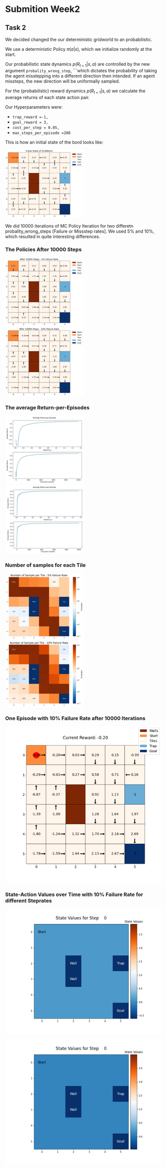 # Submition Week2

## Task 2


We decided changed the our deterministic gridworld to an probabilistic. 

We use a deterministic Policy $\pi(a|s)$, which we initialize randomly at the start.

Our probabilistic state dynamics $p(R_{t+1}|s,a)$ are controlled by the new argument ```probality_wrong_step```, ```which dictates the probability of taking the agent misstepping into a different direction then intended. If an agent missteps, the new direction will be uniformally sampled.  


For the (probabilistic) reward dynamics $p(R_{t+1}|s,a)$ we calculate the average returns of each state action pair.

Our Hyperparameters were:

- ```trap_reward =-1,```
- ```goal_reward = 3,```
- ```cost_per_step = 0.05,```
- ```max_steps_per_episode =200```

This is how an initial state of the bord looks like:



<img src="imgs/initial_state_of_gridworld.jpg" alt="initial_state_of_gridworld"  width=50%>


We did 10000 iterations of MC Policy Iteration for two differetn probality_wrong_steps [Failure or Missstep rates]. We used 5% and 10%, which resulted in quite interesting differences. 


### The Policies After 10000 Steps 

<img src="imgs/after_10000_steps_-_5_failure_rate.jpg" alt="sadsa"  width=50%>

<img src="imgs/after_10000_steps_-_10_failure_rate.jpg" alt="sadsa"  width=50%>

###  The average Return-per-Episodes

<img src="imgs/0.05_failure_rate_over_time.jpg" alt="after_200_iterations"  width=50%>

<img src="imgs/0.1_failure_rate_over_time.jpg" alt="after_200_iterations"  width=50%>

### Number of samples for each Tile

<img src="imgs/sample_counts_5.jpg" alt="after_500_iterations"  width=50%>
<img src="imgs/sample_counts_10.jpg" alt="after_500_iterations"  width=50%>

###  One Episode with 10% Failure Rate after 10000 Iterations

![episode](videos/episode.gif)

### State-Action Values over Time with 10% Failure Rate for different Steprates

![one](videos/7000_Steps.gif)


![ji](videos/20000_Steps.gif)
